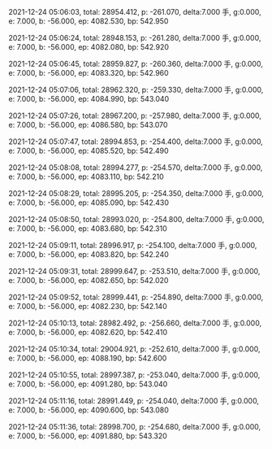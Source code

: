 2021-12-24 05:06:03, total: 28954.412, p: -261.070, delta:7.000 手, g:0.000, e: 7.000, b: -56.000, ep: 4082.530, bp: 542.950

2021-12-24 05:06:24, total: 28948.153, p: -261.280, delta:7.000 手, g:0.000, e: 7.000, b: -56.000, ep: 4082.080, bp: 542.920

2021-12-24 05:06:45, total: 28959.827, p: -260.360, delta:7.000 手, g:0.000, e: 7.000, b: -56.000, ep: 4083.320, bp: 542.960

2021-12-24 05:07:06, total: 28962.320, p: -259.330, delta:7.000 手, g:0.000, e: 7.000, b: -56.000, ep: 4084.990, bp: 543.040

2021-12-24 05:07:26, total: 28967.200, p: -257.980, delta:7.000 手, g:0.000, e: 7.000, b: -56.000, ep: 4086.580, bp: 543.070

2021-12-24 05:07:47, total: 28994.853, p: -254.400, delta:7.000 手, g:0.000, e: 7.000, b: -56.000, ep: 4085.520, bp: 542.490

2021-12-24 05:08:08, total: 28994.277, p: -254.570, delta:7.000 手, g:0.000, e: 7.000, b: -56.000, ep: 4083.110, bp: 542.210

2021-12-24 05:08:29, total: 28995.205, p: -254.350, delta:7.000 手, g:0.000, e: 7.000, b: -56.000, ep: 4085.090, bp: 542.430

2021-12-24 05:08:50, total: 28993.020, p: -254.800, delta:7.000 手, g:0.000, e: 7.000, b: -56.000, ep: 4083.680, bp: 542.310

2021-12-24 05:09:11, total: 28996.917, p: -254.100, delta:7.000 手, g:0.000, e: 7.000, b: -56.000, ep: 4083.820, bp: 542.240

2021-12-24 05:09:31, total: 28999.647, p: -253.510, delta:7.000 手, g:0.000, e: 7.000, b: -56.000, ep: 4082.650, bp: 542.020

2021-12-24 05:09:52, total: 28999.441, p: -254.890, delta:7.000 手, g:0.000, e: 7.000, b: -56.000, ep: 4082.230, bp: 542.140

2021-12-24 05:10:13, total: 28982.492, p: -256.660, delta:7.000 手, g:0.000, e: 7.000, b: -56.000, ep: 4082.620, bp: 542.410

2021-12-24 05:10:34, total: 29004.921, p: -252.610, delta:7.000 手, g:0.000, e: 7.000, b: -56.000, ep: 4088.190, bp: 542.600

2021-12-24 05:10:55, total: 28997.387, p: -253.040, delta:7.000 手, g:0.000, e: 7.000, b: -56.000, ep: 4091.280, bp: 543.040

2021-12-24 05:11:16, total: 28991.449, p: -254.040, delta:7.000 手, g:0.000, e: 7.000, b: -56.000, ep: 4090.600, bp: 543.080

2021-12-24 05:11:36, total: 28998.700, p: -254.680, delta:7.000 手, g:0.000, e: 7.000, b: -56.000, ep: 4091.880, bp: 543.320